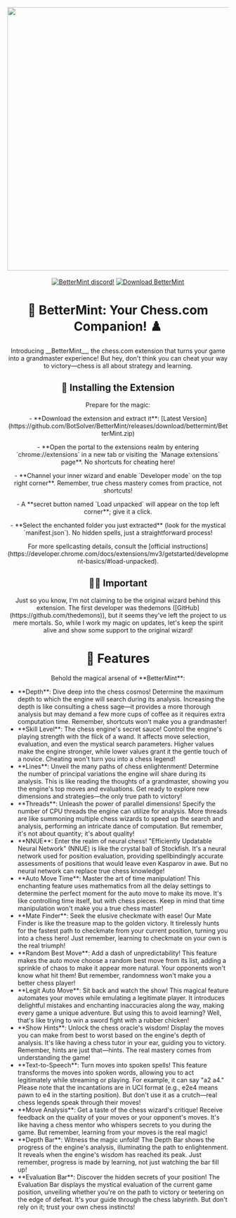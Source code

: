 <p align="center">
  <img width="600" src="https://cdn.discordapp.com/attachments/1017565672622006303/1089946864717144094/image.png">
  <br><br>
  <a href="https://discord.gg/basic"><img alt="BetterMint discord!" src="https://img.shields.io/badge/Discord-BetterMint-0?style=flat&logo=discord"></a>
  <a href="https://github.com/BotSolver/BetterMint/releases"><img alt="Download BetterMint" src="https://img.shields.io/github/downloads/BotSolver/BetterMint/total?color=%2331c754&label=Download&logo=googlechrome&logoColor=%23ffffff"></a>
</p>

<h1 align="center">👑 BetterMint: Your Chess.com Companion! ♟️</h1>

<p align="center">Introducing __BetterMint__, the chess.com extension that turns your game into a grandmaster experience! But hey, don't think you can cheat your way to victory—chess is all about strategy and learning.</p>

<h2 align="center">🚀 Installing the Extension</h2>

<p align="center">Prepare for the magic:</p>

<p align="center">
  - **Download the extension and extract it**: [Latest Version](https://github.com/BotSolver/BetterMint/releases/download/bettermint/BetterMint.zip)
</p>

<p align="center">
  - **Open the portal to the extensions realm by entering `chrome://extensions` in a new tab or visiting the `Manage extensions` page**. No shortcuts for cheating here!
</p>

<p align="center">
  - **Channel your inner wizard and enable `Developer mode` on the top right corner**. Remember, true chess mastery comes from practice, not shortcuts!
</p>

<p align="center">
  - A **secret button named `Load unpacked` will appear on the top left corner**; give it a click.
</p>

<p align="center">
  - **Select the enchanted folder you just extracted** (look for the mystical `manifest.json`). No hidden spells, just a straightforward process!
</p>

<p align="center">For more spellcasting details, consult the [official instructions](https://developer.chrome.com/docs/extensions/mv3/getstarted/development-basics/#load-unpacked).</p>

<h2 align="center">🧙‍♂️ Important</h2>

<p align="center">Just so you know, I'm not claiming to be the original wizard behind this extension. The first developer was thedemons ([GitHub](https://github.com/thedemons)), but it seems they've left the project to us mere mortals. So, while I work my magic on updates, let's keep the spirit alive and show some support to the original wizard!</p>

<h1 align="center">🔮 Features</h1>

<p align="center">Behold the magical arsenal of **BetterMint**:</p>

<p align="center">
  <ul>
    <li>**Depth**: Dive deep into the chess cosmos! Determine the maximum depth to which the engine will search during its analysis. Increasing the depth is like consulting a chess sage—it provides a more thorough analysis but may demand a few more cups of coffee as it requires extra computation time. Remember, shortcuts won't make you a grandmaster!</li>
    <li>**Skill Level**: The chess engine's secret sauce! Control the engine's playing strength with the flick of a wand. It affects move selection, evaluation, and even the mystical search parameters. Higher values make the engine stronger, while lower values grant it the gentle touch of a novice. Cheating won't turn you into a chess legend!</li>
    <li>**Lines**: Unveil the many paths of chess enlightenment! Determine the number of principal variations the engine will share during its analysis. This is like reading the thoughts of a grandmaster, showing you the engine's top moves and evaluations. Get ready to explore new dimensions and strategies—the only true path to victory!</li>
    <li>**Threads**: Unleash the power of parallel dimensions! Specify the number of CPU threads the engine can utilize for analysis. More threads are like summoning multiple chess wizards to speed up the search and analysis, performing an intricate dance of computation. But remember, it's not about quantity; it's about quality!</li>
    <li>**NNUE**: Enter the realm of neural chess! "Efficiently Updatable Neural Network" (NNUE) is like the crystal ball of Stockfish. It's a neural network used for position evaluation, providing spellbindingly accurate assessments of positions that would leave even Kasparov in awe. But no neural network can replace true chess knowledge!</li>
    <li>**Auto Move Time**: Master the art of time manipulation! This enchanting feature uses mathematics from all the delay settings to determine the perfect moment for the auto move to make its move. It's like controlling time itself, but with chess pieces. Keep in mind that time manipulation won't make you a true chess master!</li>
    <li>**Mate Finder**: Seek the elusive checkmate with ease! Our Mate Finder is like the treasure map to the golden victory. It tirelessly hunts for the fastest path to checkmate from your current position, turning you into a chess hero! Just remember, learning to checkmate on your own is the real triumph!</li>
    <li>**Random Best Move**: Add a dash of unpredictability! This feature makes the auto move choose a random best move from its list, adding a sprinkle of chaos to make it appear more natural. Your opponents won't know what hit them! But remember, randomness won't make you a better chess player!</li>
    <li>**Legit Auto Move**: Sit back and watch the show! This magical feature automates your moves while emulating a legitimate player. It introduces delightful mistakes and enchanting inaccuracies along the way, making every game a unique adventure. But using this to avoid learning? Well, that's like trying to win a sword fight with a rubber chicken!</li>
    <li>**Show Hints**: Unlock the chess oracle's wisdom! Display the moves you can make from best to worst based on the engine's depth of analysis. It's like having a chess tutor in your ear, guiding you to victory. Remember, hints are just that—hints. The real mastery comes from understanding the game!</li>
    <li>**Text-to-Speech**: Turn moves into spoken spells! This feature transforms the moves into spoken words, allowing you to act legitimately while streaming or playing. For example, it can say "a2 a4." Please note that the incantations are in UCI format (e.g., e2e4 means pawn to e4 in the starting position). But don't use it as a crutch—real chess legends speak through their moves!</li>
    <li>**Move Analysis**: Get a taste of the chess wizard's critique! Receive feedback on the quality of your moves or your opponent's moves. It's like having a chess mentor who whispers secrets to you during the game. But remember, learning from your moves is the real magic!</li>
    <li>**Depth Bar**: Witness the magic unfold! The Depth Bar shows the progress of the engine's analysis, illuminating the path to enlightenment. It reveals when the engine's wisdom has reached its peak. Just remember, progress is made by learning, not just watching the bar fill up!</li>
    <li>**Evaluation Bar**: Discover the hidden secrets of your position! The Evaluation Bar displays the mystical evaluation of the current game position, unveiling whether you're on the path to victory or teetering on the edge of defeat. It's your guide through the chess labyrinth. But don't rely on it; trust your own chess instincts!</li>
  </ul>
</p>
